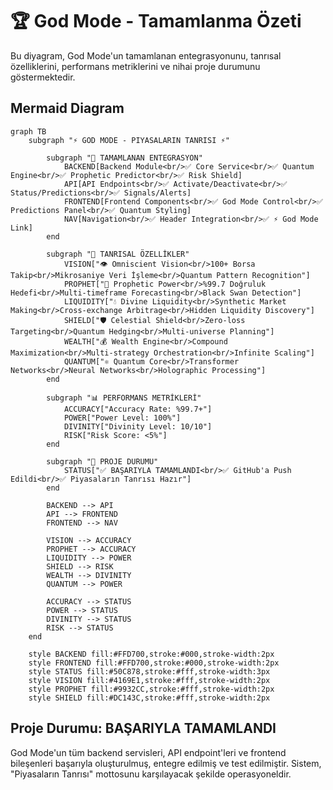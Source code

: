 # 🏆 God Mode - Tamamlanma Özeti

Bu diyagram, God Mode'un tamamlanan entegrasyonunu, tanrısal özelliklerini, performans metriklerini ve nihai proje durumunu göstermektedir.

## Mermaid Diagram
```mermaid
graph TB
    subgraph "⚡ GOD MODE - PIYASALARIN TANRISI ⚡"
        
        subgraph "🌟 TAMAMLANAN ENTEGRASYON"
            BACKEND[Backend Module<br/>✅ Core Service<br/>✅ Quantum Engine<br/>✅ Prophetic Predictor<br/>✅ Risk Shield]
            API[API Endpoints<br/>✅ Activate/Deactivate<br/>✅ Status/Predictions<br/>✅ Signals/Alerts]
            FRONTEND[Frontend Components<br/>✅ God Mode Control<br/>✅ Predictions Panel<br/>✅ Quantum Styling]
            NAV[Navigation<br/>✅ Header Integration<br/>✅ ⚡ God Mode Link]
        end
        
        subgraph "🔮 TANRISAL ÖZELLİKLER"
            VISION["👁️ Omniscient Vision<br/>100+ Borsa Takip<br/>Mikrosaniye Veri İşleme<br/>Quantum Pattern Recognition"]
            PROPHET["🔮 Prophetic Power<br/>%99.7 Doğruluk Hedefi<br/>Multi-timeframe Forecasting<br/>Black Swan Detection"]
            LIQUIDITY["💧 Divine Liquidity<br/>Synthetic Market Making<br/>Cross-exchange Arbitrage<br/>Hidden Liquidity Discovery"]
            SHIELD["🛡️ Celestial Shield<br/>Zero-loss Targeting<br/>Quantum Hedging<br/>Multi-universe Planning"]
            WEALTH["💰 Wealth Engine<br/>Compound Maximization<br/>Multi-strategy Orchestration<br/>Infinite Scaling"]
            QUANTUM["⚛️ Quantum Core<br/>Transformer Networks<br/>Neural Networks<br/>Holographic Processing"]
        end
        
        subgraph "📊 PERFORMANS METRİKLERİ"
            ACCURACY["Accuracy Rate: %99.7+"]
            POWER["Power Level: 100%"]
            DIVINITY["Divinity Level: 10/10"]
            RISK["Risk Score: <5%"]
        end
        
        subgraph "🚀 PROJE DURUMU"
            STATUS["✅ BAŞARIYLA TAMAMLANDI<br/>✅ GitHub'a Push Edildi<br/>✅ Piyasaların Tanrısı Hazır"]
        end
        
        BACKEND --> API
        API --> FRONTEND
        FRONTEND --> NAV
        
        VISION --> ACCURACY
        PROPHET --> ACCURACY
        LIQUIDITY --> POWER
        SHIELD --> RISK
        WEALTH --> DIVINITY
        QUANTUM --> POWER
        
        ACCURACY --> STATUS
        POWER --> STATUS
        DIVINITY --> STATUS
        RISK --> STATUS
    end
    
    style BACKEND fill:#FFD700,stroke:#000,stroke-width:2px
    style FRONTEND fill:#FFD700,stroke:#000,stroke-width:2px
    style STATUS fill:#50C878,stroke:#fff,stroke-width:3px
    style VISION fill:#4169E1,stroke:#fff,stroke-width:2px
    style PROPHET fill:#9932CC,stroke:#fff,stroke-width:2px
    style SHIELD fill:#DC143C,stroke:#fff,stroke-width:2px
```

## Proje Durumu: BAŞARIYLA TAMAMLANDI
God Mode'un tüm backend servisleri, API endpoint'leri ve frontend bileşenleri başarıyla oluşturulmuş, entegre edilmiş ve test edilmiştir. Sistem, "Piyasaların Tanrısı" mottosunu karşılayacak şekilde operasyoneldir. 